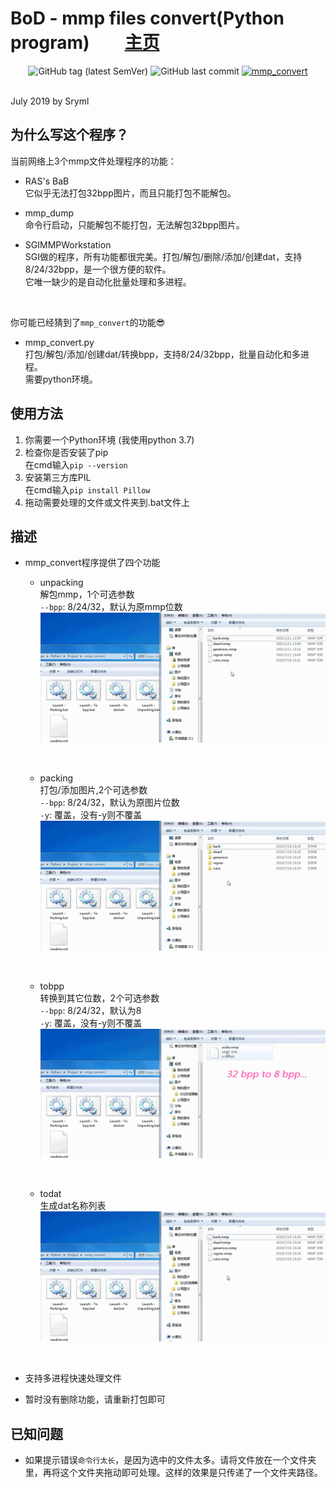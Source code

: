 # BoD - mmp files convert(Python program)&emsp;&emsp;[主页](https://github.com/Sryml/mmp_convert)

<div align="center">
  <img alt="GitHub tag (latest SemVer)" src="https://img.shields.io/github/tag/sryml/mmp_convert.svg?color=blue&label=version&style=plastic">
  
  <img alt="GitHub last commit" src="https://img.shields.io/github/last-commit/sryml/mmp_convert.svg?style=plastic">

<a href="http://www.arokhslair.net/forum/viewforum.php?f=24" target="_blank">
    <img src="https://img.shields.io/badge/Blade-mmp__convert-blue.svg?style=plastic&logo=appveyor" alt="mmp_convert">
  </a>
</div>

<br>

July 2019 by Sryml

## 为什么写这个程序？
当前网络上3个mmp文件处理程序的功能：
- RAS's BaB  
  它似乎无法打包32bpp图片，而且只能打包不能解包。
  
- mmp_dump  
  命令行启动，只能解包不能打包，无法解包32bpp图片。
  
- SGIMMPWorkstation  
  SGI做的程序，所有功能都很完美。打包/解包/删除/添加/创建dat，支持8/24/32bpp，是一个很方便的软件。  
  它唯一缺少的是自动化批量处理和多进程。
  
<br>
  
你可能已经猜到了`mmp_convert`的功能:sunglasses:
- mmp_convert.py  
  打包/解包/添加/创建dat/转换bpp，支持8/24/32bpp，批量自动化和多进程。  
  需要python环境。


## 使用方法
1. 你需要一个Python环境 (我使用python 3.7)
2. 检查你是否安装了pip  
  在cmd输入`pip --version`
3. 安装第三方库PIL  
  在cmd输入`pip install Pillow`
4. 拖动需要处理的文件或文件夹到.bat文件上

  
## 描述
- mmp_convert程序提供了四个功能
  - unpacking  
    解包mmp，1个可选参数  
    `--bpp`: 8/24/32，默认为原mmp位数
    ![mmp-unpacking](https://raw.githubusercontent.com/Sryml/Image/master/GIF/mmp-unpacking.gif)
    
    <br>
    
  - packing  
    打包/添加图片,2个可选参数  
    `--bpp`: 8/24/32，默认为原图片位数  
    `-y`: 覆盖，没有-y则不覆盖
    ![mmp-packing](https://raw.githubusercontent.com/Sryml/Image/master/GIF/mmp-packing.gif)
    
    <br>
    
  - tobpp  
    转换到其它位数，2个可选参数  
    `--bpp`: 8/24/32，默认为8  
    `-y`: 覆盖，没有-y则不覆盖
    ![mmp-tobpp](https://raw.githubusercontent.com/Sryml/Image/master/GIF/mmp-tobpp.gif)
    
    <br>
    
  - todat  
    生成dat名称列表
    ![mmp-todat](https://raw.githubusercontent.com/Sryml/Image/master/GIF/mmp-todat.gif)
    
    <br>
    
- 支持多进程快速处理文件
- 暂时没有删除功能，请重新打包即可

  
## 已知问题
- 如果提示错误`命令行太长`，是因为选中的文件太多。请将文件放在一个文件夹里，再将这个文件夹拖动即可处理。这样的效果是只传递了一个文件夹路径。

